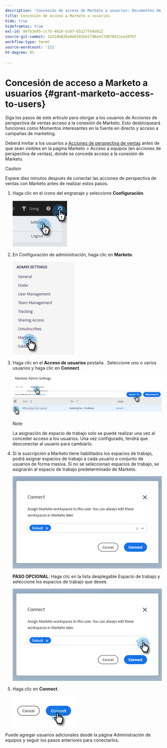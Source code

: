 ```yaml
---
description: 'Concesión de acceso de Marketo a usuarios: Documentos de Marketo: Documentación del producto'
title: Concesión de acceso a Marketo a usuarios
hide: true
hidefromtoc: true
exl-id: 0efb3e85-cc75-4810-bc67-05127f44e012
source-git-commit: 3a52db828a9bbf01b617d6e417d078d11ea30fb7
workflow-type: tm+mt
source-wordcount: '221'
ht-degree: 0%

---
```


# Concesión de acceso a Marketo a usuarios {#grant-marketo-access-to-users}

Siga los pasos de este artículo para otorgar a los usuarios de Acciones de perspectiva de ventas acceso a la conexión de Marketo. Esto desbloqueará funciones como Momentos interesantes en la fuente en directo y acceso a campañas de marketing.

Deberá invitar a los usuarios a [Acciones de perspectiva de ventas](/help/marketo/product-docs/marketo-sales-insight/actions/admin/invite-users-and-admins.md#invite-users) antes de que sean visibles en la página Marketo > Acceso a equipos (en acciones de perspectiva de ventas), donde se concede acceso a la conexión de Marketo.

>[!CAUTION]
>
>Espere diez minutos después de conectar las acciones de perspectiva de ventas con Marketo antes de realizar estos pasos.

1. Haga clic en el icono del engranaje y seleccione **Configuración**.

   ![](assets/grant-marketo-access-to-users-1.png)

1. En Configuración de administración, haga clic en **Marketo**.

   ![](assets/grant-marketo-access-to-users-2.png)

1. Haga clic en el **Acceso de usuarios** pestaña . Seleccione uno o varios usuarios y haga clic en **Connect**.

   ![](assets/grant-marketo-access-to-users-3.png)

   >[!NOTE]
   >
   >La asignación de espacio de trabajo solo se puede realizar una vez al conceder acceso a los usuarios. Una vez configurado, tendrá que desconectar al usuario para cambiarlo.

1. Si la suscripción a Marketo tiene habilitados los espacios de trabajo, podrá asignar espacios de trabajo a cada usuario o conjunto de usuarios de forma masiva. Si no se seleccionan espacios de trabajo, se asignarán al espacio de trabajo predeterminado de Marketo.

   ![](assets/grant-marketo-access-to-users-4.png)

   **PASO OPCIONAL**: Haga clic en la lista desplegable Espacio de trabajo y seleccione los espacios de trabajo que desee.

   ![](assets/grant-marketo-access-to-users-5.png)

1. Haga clic en **Connect**.

   ![](assets/grant-marketo-access-to-users-6.png)

Puede agregar usuarios adicionales desde la página Administración de equipos y seguir los pasos anteriores para conectarlos.
